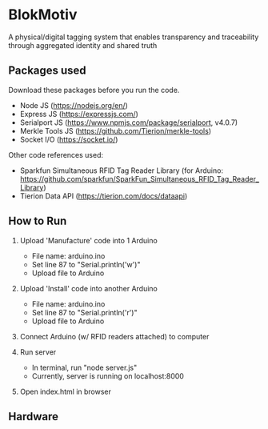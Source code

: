 # BlokMotiv
A physical/digital tagging system that enables transparency and traceability through aggregated identity and shared truth

## Packages used 

Download these packages before you run the code. 

- Node JS (https://nodejs.org/en/)
- Express JS (https://expressjs.com/)
- Serialport JS (https://www.npmjs.com/package/serialport, v4.0.7)
- Merkle Tools JS (https://github.com/Tierion/merkle-tools)
- Socket I/O (https://socket.io/)

Other code references used: 
- Sparkfun Simultaneous RFID Tag Reader Library (for Arduino: https://github.com/sparkfun/SparkFun_Simultaneous_RFID_Tag_Reader_Library)
- Tierion Data API (https://tierion.com/docs/dataapi)

## How to Run 

1. Upload 'Manufacture' code into 1 Arduino  
	- File name: arduino.ino
	- Set line 87 to "Serial.println('w')"
	- Upload file to Arduino 

2. Upload 'Install' code into another Arduino
	- File name: arduino.ino
	- Set line 87 to "Serial.println('r')"
	- Upload file to Arduino 

3. Connect Arduino (w/ RFID readers attached) to computer 

4. Run server
	- In terminal, run "node server.js"
	- Currently, server is running on localhost:8000

5. Open index.html in browser
 
## Hardware 

